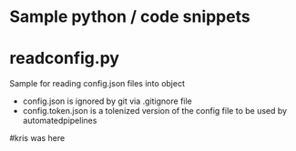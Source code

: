 # Sample python / code snippets


# readconfig.py
Sample for reading config.json files into object
- config.json is ignored by git via .gitignore file
- config.token.json is a tolenized version of the config file to be used by automatedpipelines

#kris was here
